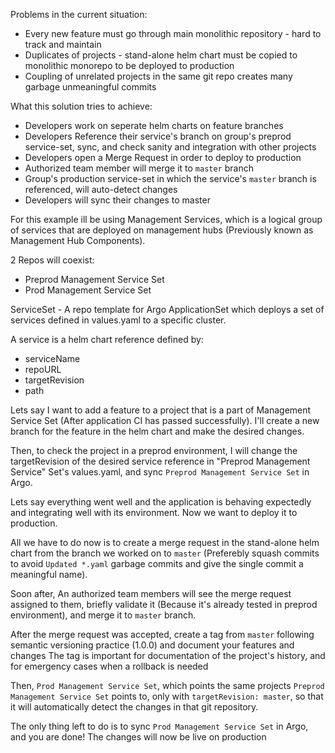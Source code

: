 Problems in the current situation:
  - Every new feature must go through main monolithic repository - hard to track and maintain
  - Duplicates of projects - stand-alone helm chart must be copied to monolithic monorepo to be deployed to production
  - Coupling of unrelated projects in the same git repo creates many garbage unmeaningful commits

What this solution tries to achieve:
  - Developers work on seperate helm charts on feature branches
  - Developers Reference their service's branch on group's preprod service-set, sync, and check sanity and integration with other projects
  - Developers open a Merge Request in order to deploy to production
  - Authorized team member will merge it to `master` branch
  - Group's production service-set in which the service's `master` branch is referenced, will auto-detect changes
  - Developers will sync their changes to master

For this example ill be using Management Services, which is a logical group of services that are deployed on management hubs (Previously known as Management Hub Components).

2 Repos will coexist:
- Preprod Management Service Set
- Prod Management Service Set

ServiceSet - A repo template for Argo ApplicationSet which deploys a set of services defined in values.yaml to a specific cluster.

A service is a helm chart reference defined by:
- serviceName
- repoURL
- targetRevision
- path

Lets say I want to add a feature to a project that is a part of Management Service Set (After application CI has passed successfully).
I'll create a new branch for the feature in the helm chart and make the desired changes.

Then, to check the project in a preprod environment, I will change the targetRevision of the desired service reference in "Preprod Management Service" Set's values.yaml, and sync `Preprod Management Service Set` in Argo. 

Lets say everything went well and the application is behaving expectedly and integrating well with its environment.
Now we want to deploy it to production.

All we have to do now is to create a merge request in the stand-alone helm chart from the branch we worked on to `master` (Preferebly squash commits to avoid `Updated *.yaml` garbage commits and give the single commit a meaningful name).

Soon after, An authorized team members will see the merge request assigned to them, briefly validate it (Because it's already tested in preprod environment), and merge it to `master` branch.

After the merge request was accepted, create a tag from `master` following semantic versioning practice (1.0.0) and document your features and changes
The tag is important for documentation of the project's history, and for emergency cases when a rollback is needed

Then, `Prod Management Service Set`, which points the same projects `Preprod Management Service Set` points to, only with `targetRevision: master`, so that it will automatically detect the changes in that git repository.

The only thing left to do is to sync `Prod Management Service Set` in Argo, and you are done! 
The changes will now be live on production



